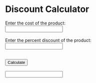 <html>
<head>
	<link rel="stylesheet" href="styling.css">
	<script src="javascript.js"></script>
</head>
<body>
<h1>Discount Calculator</h1>
<form id="form">
  Enter the cost of the product:<br>
  <input id="price" type="number" name="productPrice"><br>
  <br>
  Enter the percent discount of the product:<br>
  <input id="discount" type="number" name="discountPrice"><br>
</form>
<br>
<button id="button" onclick="myFunction()">Calculate</button>
<br><br>
<input id="total" readonly id="total">

<!--read only means it cannot be modified-->

</body>
</html>
